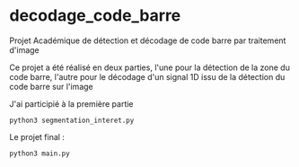 # decodage_code_barre
Projet Académique de détection et décodage de code barre par traitement d'image

Ce projet a été réalisé en deux parties, l'une pour la détection de la zone du code barre, l'autre pour le décodage d'un signal 1D issu de la détection du code barre sur l'image

J'ai participié à la première partie 
```
python3 segmentation_interet.py
```

Le projet final :
```
python3 main.py
```
